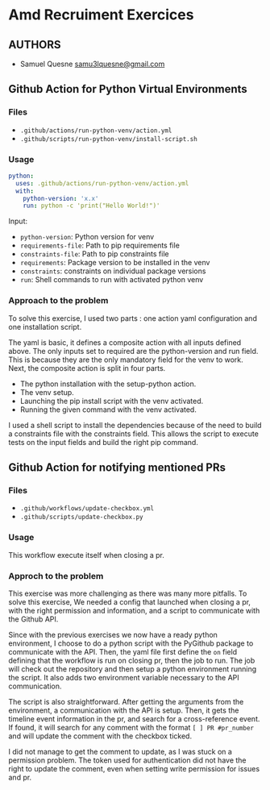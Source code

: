 # Amd Recruiment Exercices


## AUTHORS
 - Samuel Quesne samu3lquesne@gmail.com


## Github Action for Python Virtual Environments
### Files
 - `.github/actions/run-python-venv/action.yml`
 - `.github/scripts/run-python-venv/install-script.sh`

### Usage
```yaml
python:
  uses: .github/actions/run-python-venv/action.yml
  with:
    python-version: 'x.x'
    run: python -c 'print("Hello World!")'
```
Input:
 - `python-version`: Python version for venv
 - `requirements-file`: Path to pip requirements file
 - `constraints-file`: Path to pip constraints file
 - `requirements`: Package version to be installed in the venv
 - `constraints`: constraints on individual package versions
 - `run`: Shell commands to run with activated python venv

### Approach to the problem
To solve this exercise, I used two parts : one action yaml configuration and one installation script.

The yaml is basic, it defines a composite action with all inputs defined above.
The only inputs set to required are the python-version and run field.
This is because they are the only mandatory field for the venv to work.
Next, the composite action is split in four parts.
 - The python installation with the setup-python action.
 - The venv setup.
 - Launching the pip install script with the venv activated.
 - Running the given command with the venv activated.

I used a shell script to install the dependencies because of the need to build a constraints file with the constraints field.
This allows the script to execute tests on the input fields and build the right pip command.


## Github Action for notifying mentioned PRs
### Files
 - `.github/workflows/update-checkbox.yml`
 - `.github/scripts/update-checkbox.py`

### Usage
This workflow execute itself when closing a pr.

### Approch to the problem
This exercise was more challenging as there was many more pitfalls.
To solve this exercise, We needed a config that launched when closing a pr, with the right permission and information, and a script to communicate with the Github API.

Since with the previous exercises we now have a ready python environment, I choose to do a python script with the PyGithub package to communicate with the API.
Then, the yaml file first define the `on` field defining that the workflow is run on closing pr, then the job to run.
The job will check out the repository and then setup a python environment running the script.
It also adds two environment variable necessary to the API communication.

The script is also straightforward.
After getting the arguments from the environment, a communication with the API is setup.
Then, it gets the timeline event information in the pr, and search for a cross-reference event.
If found, it will search for any comment with the format `[ ] PR #pr_number` and will update the comment with the checkbox ticked.

I did not manage to get the comment to update, as I was stuck on a permission problem.
The token used for authentication did not have the right to update the comment, even when setting write permission for issues and pr.

